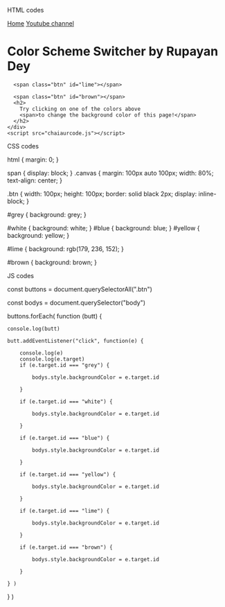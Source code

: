 HTML codes

<!DOCTYPE html>
<html lang="en">
  <head>
    <meta charset="UTF-8" />
    <meta name="viewport" content="width=device-width, initial-scale=1.0" />
    <meta http-equiv="X-UA-Compatible" content="ie=edge" />
    <link rel="stylesheet" href="style.css" />
    <link rel="stylesheet" href="../styles.css" />
    <title>JavaScript Background Color Switcher</title>
  </head>
  <body>
    <nav>
      <a href="/" aria-current="page">Home</a>
      <a target="_blank" href="https://www.youtube.com/@chaiaurcode"
        >Youtube channel</a
      >
    </nav>
    <div class="canvas">
      <!-- <a
        style="
          background-color: #fff;
          padding: 10px 30px;
          border-radius: 8px;
          color: #212121;
          text-decoration: none;
          border: 2px solid #212121;
        "
        href="../index.html"
        >Back to Home Page</a
      > -->
      <h1>Color Scheme Switcher by Rupayan Dey</h1>
      <span class="btn" id="grey"></span>
      <span class="btn" id="white"></span>
      <span class="btn" id="blue"></span>
      <span class="btn" id="yellow"></span>

      <span class="btn" id="lime"></span>

      <span class="btn" id="brown"></span>
      <h2>
        Try clicking on one of the colors above
        <span>to change the background color of this page!</span>
      </h2>
    </div>
    <script src="chaiaurcode.js"></script>
  </body>
</html>


CSS codes

html {
  margin: 0;
}

span {
  display: block;
}
.canvas {
  margin: 100px auto 100px;
  width: 80%;
  text-align: center;
}

.btn {
  width: 100px;
  height: 100px;
  border: solid black 2px;
  display: inline-block;
}

#grey {
  background: grey;
}

#white {
  background: white;
}
#blue {
  background: blue;
}
#yellow {
  background: yellow;
}

#lime {
  background: rgb(179, 236, 152);
}

#brown {
  background: brown;
}


JS codes

const buttons = document.querySelectorAll(".btn")

const bodys = document.querySelector("body")

buttons.forEach( function (butt) {

    console.log(butt)

    butt.addEventListener("click", function(e) {

        console.log(e)
        console.log(e.target)
        if (e.target.id === "grey") {

            bodys.style.backgroundColor = e.target.id
            
        }

        if (e.target.id === "white") {

            bodys.style.backgroundColor = e.target.id
            
        }

        if (e.target.id === "blue") {

            bodys.style.backgroundColor = e.target.id
            
        }

        if (e.target.id === "yellow") {

            bodys.style.backgroundColor = e.target.id
            
        }

        if (e.target.id === "lime") {

            bodys.style.backgroundColor = e.target.id
            
        }

        if (e.target.id === "brown") {

            bodys.style.backgroundColor = e.target.id
            
        }

    } )
    
} )